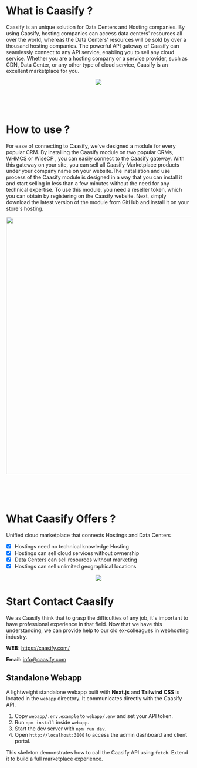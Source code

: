 # What is Caasify ?
Caasify is an unique solution for Data Centers and Hosting companies. By using Caasify, hosting companies can access data centers' resources all over the world, whereas the Data Centers’ resources will be sold by over a thousand hosting companies.
The powerful API gateway of Caasify can seamlessly connect to any API service, enabling you to sell any cloud service. Whether you are a hosting company or a service provider, such as CDN, Data Center, or any other type of cloud service, Caasify is an excellent marketplace for you.

<p align="center">
  <img src="https://caasify.com/views/assets/img/what-is-cassify.png">
</p>

</br></br></br>

# How to use ?
For ease of connecting to Caasify, we've designed a module for every popular CRM. By installing the Caasify module on two popular CRMs, WHMCS or WiseCP , you can easily connect to the Caasify gateway. With this gateway on your site, you can sell all Caasify Marketplace products under your company name on your website.The installation and use process of the Caasify module is designed in a way that you can install it and start selling in less than a few minutes without the need for any technical expertise. To use this module, you need a reseller token, which you can obtain by registering on the Caasify website. Next, simply download the latest version of the module from GitHub and install it on your store's hosting.


<p align="center">
  <img src="https://caasify.com/views/assets/img/BannerPC.png" width=700px>
</p>

</br></br></br>

# What Caasify Offers ?
Unified cloud marketplace that connects Hostings and Data Centers
- [x] Hostings need no technical knowledge Hosting
- [x] Hostings can sell cloud services without ownership
- [x] Data Centers can sell resources without marketing
- [x] Hostings can sell unlimited geographical locations

<p align="center">
  <img src="https://caasify.com/views/assets/img/data-centers-2.png">
</p>


# Start Contact Caasify
We as Caasify think that to grasp the difficulties of any job, it's important to have professional experience in that field. Now that we have this understanding, we can provide help to our old ex-colleagues in webhosting industry.

**WEB:** https://caasify.com/

**Email:** info@caasify.com

## Standalone Webapp

A lightweight standalone webapp built with **Next.js** and **Tailwind CSS** is located in the `webapp` directory. It communicates directly with the Caasify API.

1. Copy `webapp/.env.example` to `webapp/.env` and set your API token.
2. Run `npm install` inside `webapp`.
3. Start the dev server with `npm run dev`.
4. Open `http://localhost:3000` to access the admin dashboard and client portal.

This skeleton demonstrates how to call the Caasify API using `fetch`. Extend it to build a full marketplace experience.


